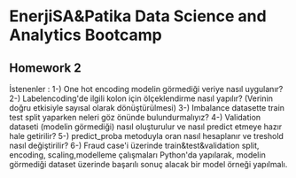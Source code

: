 # EnerjiSA&Patika Data Science and Analytics Bootcamp
## Homework 2

İstenenler : 
1-) One hot encoding modelin görmediği veriye nasıl uygulanır?
2-) Labelencoding'de ilgili kolon için ölçeklendirme nasıl yapılır? (Verinin doğru etkisiyle sayısal olarak dönüştürülmesi)
3-) Imbalance datasette train test split yaparken neleri göz önünde bulundurmalıyız?
4-) Validation dataseti (modelin görmediği) nasıl oluşturulur ve nasıl predict etmeye hazır hale getirilir?
5-) predict_proba metoduyla oran nasıl hesaplanır ve treshold nasıl değiştirilir?
6-) Fraud case'i üzerinde train&test&validation split, encoding, scaling,modelleme çalışmaları Python'da yapılarak, modelin görmediği dataset üzerinde başarılı sonuç alacak bir model örneği yapılmalı.
